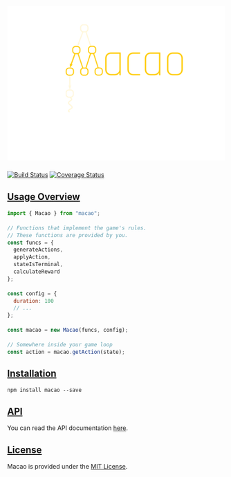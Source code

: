 <h1 align="center">
  <img src="./images/Macao-logo-color.svg" alt="Macao Logo" />
</h1>

[![Build Status](https://travis-ci.org/Neoflash1979/macao.svg?branch=master)](https://travis-ci.org/Neoflash1979/macao)
[![Coverage Status](https://coveralls.io/repos/github/Neoflash1979/macao/badge.svg)](https://coveralls.io/github/Neoflash1979/macao)

## [Usage Overview](#usage-overview)

```javascript
import { Macao } from "macao";

// Functions that implement the game's rules.
// These functions are provided by you.
const funcs = {
  generateActions,
  applyAction,
  stateIsTerminal,
  calculateReward
};

const config = {
  duration: 100
  // ...
};

const macao = new Macao(funcs, config);

// Somewhere inside your game loop
const action = macao.getAction(state);
```

## [Installation](#installation)

```shell
npm install macao --save
```

## [API](#api)

You can read the API documentation [here](https://neoflash1979.github.io/macao/).

## [License](#license)

Macao is provided under the [MIT License](https://github.com/Neoflash1979/macao/blob/master/LICENSE).
